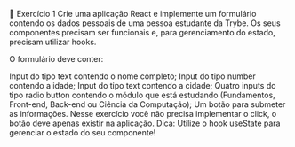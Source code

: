 🚀 Exercício 1
Crie uma aplicação React e implemente um formulário contendo os dados pessoais de uma pessoa estudante da Trybe. Os seus componentes precisam ser funcionais e, para gerenciamento do estado, precisam utilizar hooks.

O formulário deve conter:

Input do tipo text contendo o nome completo;
Input do tipo number contendo a idade;
Input do tipo text contendo a cidade;
Quatro inputs do tipo radio button contendo o módulo que está estudando (Fundamentos, Front-end, Back-end ou Ciência da Computação);
Um botão para submeter as informações. Nesse exercício você não precisa implementar o click, o botão deve apenas existir na aplicação.
Dica: Utilize o hook useState para gerenciar o estado do seu componente!